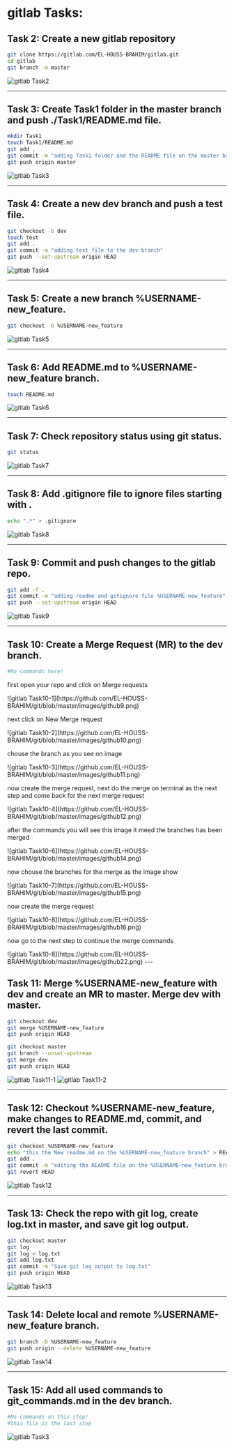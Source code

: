 # gitlab Tasks:

## Task 2: Create a new gitlab repository
```bash
git clone https://gitlab.com/EL-HOUSS-BRAHIM/gitlab.git
cd gitlab
git branch -m master
```
![gitlab Task2](https://github.com/EL-HOUSS-BRAHIM/git/blob/master/images/github1.png)

---

## Task 3: Create Task1 folder in the master branch and push ./Task1/README.md file.
```bash
mkdir Task1
touch Task1/README.md
git add .
git commit -m "adding Task1 folder and the README file on the master branch"
git push origin master
```
![gitlab Task3](https://github.com/EL-HOUSS-BRAHIM/git/blob/master/images/github2.png)

---

## Task 4: Create a new dev branch and push a test file.
```bash
git checkout -b dev
touch test
git add .
git commit -m "adding test file to the dev branch"
git push --set-upstream origin HEAD
```
![gitlab Task4](https://github.com/EL-HOUSS-BRAHIM/git/blob/master/images/github3.png)

---

## Task 5: Create a new branch %USERNAME-new_feature.
```bash
git checkout -b %USERNAME-new_feature
```
![gitlab Task5](https://github.com/EL-HOUSS-BRAHIM/git/blob/master/images/github4.png)

---

## Task 6: Add README.md to %USERNAME-new_feature branch.
```bash
touch README.md
```
![gitlab Task6](https://github.com/EL-HOUSS-BRAHIM/git/blob/master/images/github5.png)

---

## Task 7: Check repository status using git status.
```bash
git status
```
![gitlab Task7](https://github.com/EL-HOUSS-BRAHIM/git/blob/master/images/github6.png)

---

## Task 8: Add .gitignore file to ignore files starting with .
```bash
echo ".*" > .gitignore
```
![gitlab Task8](https://github.com/EL-HOUSS-BRAHIM/git/blob/master/images/github7.png)

---

## Task 9: Commit and push changes to the gitlab repo.
```bash
git add -f .
git commit -m "adding readme and gitignore file %USERNAME-new_feature"
git push --set-upstream origin HEAD
```
![gitlab Task9](https://github.com/EL-HOUSS-BRAHIM/git/blob/master/images/github8.png)

---

## Task 10: Create a Merge Request (MR) to the dev branch.
```bash
#No commands here!
```
<p>first open your repo and click on Merge requests</p>
![gitlab Task10-1](https://github.com/EL-HOUSS-BRAHIM/git/blob/master/images/github9.png)
<p>next click on New Merge request </p>
![gitlab Task10-2](https://github.com/EL-HOUSS-BRAHIM/git/blob/master/images/github10.png)
<p>chouse the branch as you see on image </p>
![gitlab Task10-3](https://github.com/EL-HOUSS-BRAHIM/git/blob/master/images/github11.png)
<p>now create the merge request, next do the merge on terminal as the next step and come back for the next merge request</p>
![gitlab Task10-4](https://github.com/EL-HOUSS-BRAHIM/git/blob/master/images/github12.png)
<p>after the commands you will see this image it meed the branches has been merged</p>
![gitlab Task10-6](https://github.com/EL-HOUSS-BRAHIM/git/blob/master/images/github14.png)
<p>now chouse the branches for the merge as the image show</p>
![gitlab Task10-7](https://github.com/EL-HOUSS-BRAHIM/git/blob/master/images/github15.png)
<p>now create the merge request</p>
![gitlab Task10-8](https://github.com/EL-HOUSS-BRAHIM/git/blob/master/images/github16.png)
<p>now go to the next step to continue the merge commands </p>
![gitlab Task10-8](https://github.com/EL-HOUSS-BRAHIM/git/blob/master/images/github22.png)
---

## Task 11: Merge %USERNAME-new_feature with dev and create an MR to master. Merge dev with master.
```bash
git checkout dev
git merge %USERNAME-new_feature
git push origin HEAD

git checkout master
git branch --unset-upstream
git merge dev
git push origin HEAD
```
![gitlab Task11-1](https://github.com/EL-HOUSS-BRAHIM/git/blob/master/images/github13.png)
![gitlab Task11-2](https://github.com/EL-HOUSS-BRAHIM/git/blob/master/images/github17.png)

---

## Task 12: Checkout %USERNAME-new_feature, make changes to README.md, commit, and revert the last commit.
```bash
git checkout %USERNAME-new_feature
echo "this the New readme.md on the %USERNAME-new_feature branch" > README.md
git add .
git commit -m "editing the README file on the %USERNAME-new_feature branch"
git revert HEAD
```
![gitlab Task12](https://github.com/EL-HOUSS-BRAHIM/git/blob/master/images/github18.png)

---

## Task 13: Check the repo with git log, create log.txt in master, and save git log output.
```bash
git checkout master
git log
git log > log.txt
git add log.txt
git commit -m "Save git log output to log.txt"
git push origin HEAD
```
![gitlab Task13](https://github.com/EL-HOUSS-BRAHIM/git/blob/master/images/github19.png)

---

## Task 14: Delete local and remote %USERNAME-new_feature branch.
```bash
git branch -D %USERNAME-new_feature
git push origin --delete %USERNAME-new_feature
```
![gitlab Task14](https://github.com/EL-HOUSS-BRAHIM/git/blob/master/images/github20.png)

---

## Task 15: Add all used commands to git_commands.md in the dev branch.
```bash
#No commands on this step!
#this file is the last step
```
![gitlab Task3](https://github.com/EL-HOUSS-BRAHIM/git/blob/master/images/github21.png)
